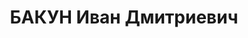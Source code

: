---
title: БАКУН Иван Дмитриевич
description: "1892 р. н., кол. с. Нова Сквар'ява Жолквівського пов., Галичина, теп.\
  \ Львівська обл., прож. м. Вінниця, українець, із селян, освіта початкова, кол.\
  \ чл. ВКП(б), інспектор контори \"Держсортфонду\", одруж. \n  Арешт. 23.01.1937.\
  \ Звинувач. за ст. 54-2, 7, 8, 11 КК УРСР. За вироком Верховного суду СРСР розстріляний\
  \ 25.11.1937. \n  Реабіл. 20.02.1964."
---